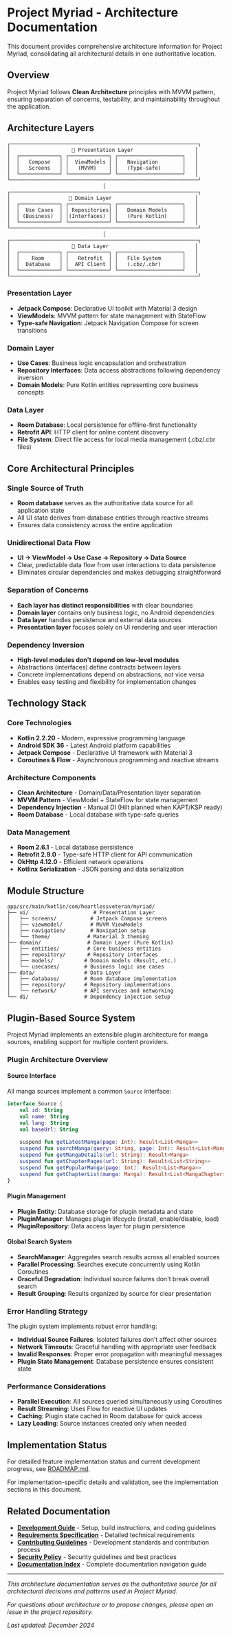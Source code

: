 # Project Myriad - Architecture Documentation

This document provides comprehensive architecture information for Project Myriad, consolidating all architectural details in one authoritative location.

## Overview

Project Myriad follows **Clean Architecture** principles with MVVM pattern, ensuring separation of concerns, testability, and maintainability throughout the application.

## Architecture Layers

```
┌─────────────────────────────────────────────────────────────┐
│                    🎨 Presentation Layer                    │
│  ┌─────────────┐ ┌─────────────┐ ┌─────────────────────┐   │
│  │   Compose   │ │  ViewModels │ │   Navigation        │   │
│  │   Screens   │ │   (MVVM)    │ │   (Type-safe)       │   │
│  └─────────────┘ └─────────────┘ └─────────────────────┘   │
└─────────────────────────────────────────────────────────────┘
                               │
┌─────────────────────────────────────────────────────────────┐
│                   🧠 Domain Layer                           │
│  ┌─────────────┐ ┌─────────────┐ ┌─────────────────────┐   │
│  │  Use Cases  │ │ Repositories│ │   Domain Models     │   │
│  │ (Business)  │ │(Interfaces) │ │   (Pure Kotlin)     │   │
│  └─────────────┘ └─────────────┘ └─────────────────────┘   │
└─────────────────────────────────────────────────────────────┘
                               │
┌─────────────────────────────────────────────────────────────┐
│                    💾 Data Layer                            │
│  ┌─────────────┐ ┌─────────────┐ ┌─────────────────────┐   │
│  │    Room     │ │   Retrofit  │ │   File System       │   │
│  │  Database   │ │  API Client │ │   (.cbz/.cbr)       │   │
│  └─────────────┘ └─────────────┘ └─────────────────────┘   │
└─────────────────────────────────────────────────────────────┘
```

### Presentation Layer
- **Jetpack Compose**: Declarative UI toolkit with Material 3 design
- **ViewModels**: MVVM pattern for state management with StateFlow
- **Type-safe Navigation**: Jetpack Navigation Compose for screen transitions

### Domain Layer  
- **Use Cases**: Business logic encapsulation and orchestration
- **Repository Interfaces**: Data access abstractions following dependency inversion
- **Domain Models**: Pure Kotlin entities representing core business concepts

### Data Layer
- **Room Database**: Local persistence for offline-first functionality
- **Retrofit API**: HTTP client for online content discovery
- **File System**: Direct file access for local media management (.cbz/.cbr files)

## Core Architectural Principles

### Single Source of Truth
- **Room database** serves as the authoritative data source for all application state
- All UI state derives from database entities through reactive streams
- Ensures data consistency across the entire application

### Unidirectional Data Flow
- **UI → ViewModel → Use Case → Repository → Data Source**
- Clear, predictable data flow from user interactions to data persistence
- Eliminates circular dependencies and makes debugging straightforward

### Separation of Concerns
- **Each layer has distinct responsibilities** with clear boundaries
- **Domain layer** contains only business logic, no Android dependencies
- **Data layer** handles persistence and external data sources
- **Presentation layer** focuses solely on UI rendering and user interaction

### Dependency Inversion
- **High-level modules don't depend on low-level modules**
- Abstractions (interfaces) define contracts between layers
- Concrete implementations depend on abstractions, not vice versa
- Enables easy testing and flexibility for implementation changes

## Technology Stack

### Core Technologies
- **Kotlin 2.2.20** - Modern, expressive programming language
- **Android SDK 36** - Latest Android platform capabilities
- **Jetpack Compose** - Declarative UI framework with Material 3
- **Coroutines & Flow** - Asynchronous programming and reactive streams

### Architecture Components
- **Clean Architecture** - Domain/Data/Presentation layer separation
- **MVVM Pattern** - ViewModel + StateFlow for state management
- **Dependency Injection** - Manual DI (Hilt planned when KAPT/KSP ready)
- **Room Database** - Local database with type-safe queries

### Data Management
- **Room 2.6.1** - Local database persistence
- **Retrofit 2.9.0** - Type-safe HTTP client for API communication
- **OkHttp 4.12.0** - Efficient network operations
- **Kotlinx Serialization** - JSON parsing and data serialization

## Module Structure

```
app/src/main/kotlin/com/heartlessveteran/myriad/
├── ui/                     # Presentation Layer
│   ├── screens/           # Jetpack Compose screens
│   ├── viewmodel/         # MVVM ViewModels
│   ├── navigation/        # Navigation setup
│   └── theme/            # Material 3 theming
├── domain/               # Domain Layer (Pure Kotlin)
│   ├── entities/         # Core business entities
│   ├── repository/       # Repository interfaces
│   ├── models/          # Domain models (Result, etc.)
│   └── usecases/        # Business logic use cases
├── data/                # Data Layer
│   ├── database/        # Room database implementation
│   ├── repository/      # Repository implementations
│   └── network/         # API services and networking
└── di/                  # Dependency injection setup
```

## Plugin-Based Source System

Project Myriad implements an extensible plugin architecture for manga sources, enabling support for multiple content providers.

### Plugin Architecture Overview

#### Source Interface
All manga sources implement a common `Source` interface:

```kotlin
interface Source {
    val id: String
    val name: String
    val lang: String
    val baseUrl: String
    
    suspend fun getLatestManga(page: Int): Result<List<Manga>>
    suspend fun searchManga(query: String, page: Int): Result<List<Manga>>
    suspend fun getMangaDetails(url: String): Result<Manga>
    suspend fun getChapterPages(url: String): Result<List<String>>
    suspend fun getPopularManga(page: Int): Result<List<Manga>>
    suspend fun getChapterList(manga: Manga): Result<List<MangaChapter>>
}
```

#### Plugin Management
- **Plugin Entity**: Database storage for plugin metadata and state
- **PluginManager**: Manages plugin lifecycle (install, enable/disable, load)
- **PluginRepository**: Data access layer for plugin persistence

#### Global Search System
- **SearchManager**: Aggregates search results across all enabled sources
- **Parallel Processing**: Searches execute concurrently using Kotlin Coroutines
- **Graceful Degradation**: Individual source failures don't break overall search
- **Result Grouping**: Results organized by source for clear presentation

### Error Handling Strategy

The plugin system implements robust error handling:

- **Individual Source Failures**: Isolated failures don't affect other sources
- **Network Timeouts**: Graceful handling with appropriate user feedback
- **Invalid Responses**: Proper error propagation with meaningful messages
- **Plugin State Management**: Database persistence ensures consistent state

### Performance Considerations

- **Parallel Execution**: All sources queried simultaneously using Coroutines
- **Result Streaming**: Uses Flow for reactive UI updates
- **Caching**: Plugin state cached in Room database for quick access
- **Lazy Loading**: Source instances created only when needed

## Implementation Status

For detailed feature implementation status and current development progress, see [ROADMAP.md](ROADMAP.md).

For implementation-specific details and validation, see the implementation sections in this document.

## Related Documentation

- **[Development Guide](DEVELOPMENT.md)** - Setup, build instructions, and coding guidelines
- **[Requirements Specification](docs/requirements.md)** - Detailed technical requirements
- **[Contributing Guidelines](CONTRIBUTING.md)** - Development standards and contribution process
- **[Security Policy](SECURITY.md)** - Security guidelines and best practices
- **[Documentation Index](docs/INDEX.md)** - Complete documentation navigation guide

---

*This architecture documentation serves as the authoritative source for all architectural decisions and patterns used in Project Myriad.*

*For questions about architecture or to propose changes, please open an issue in the project repository.*

*Last updated: December 2024*